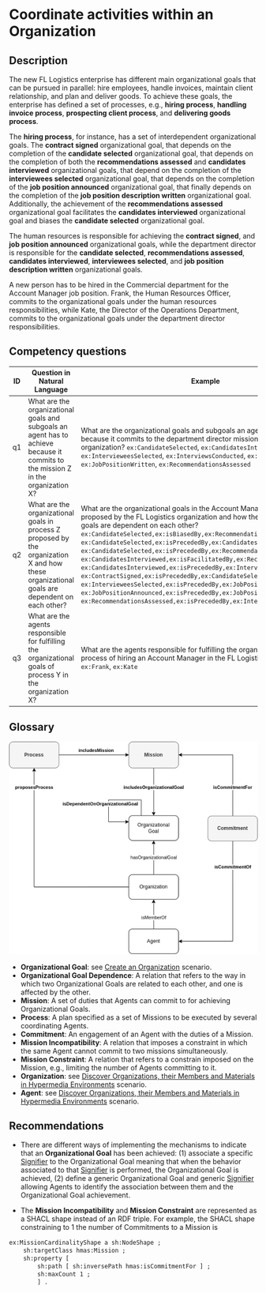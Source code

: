 # Coordinate activities within an Organization

## Description

The new FL Logistics enterprise has different main organizational goals that can be pursued in parallel: hire employees, handle invoices, maintain client relationship, and plan and deliver goods. To achieve these goals, the enterprise has defined a set of processes, e.g., **hiring process**, **handling invoice process**, **prospecting client process**, and **delivering goods process**.

The **hiring process**, for instance, has a set of interdependent organizational goals. The **contract signed** organizational goal, that depends on the completion of the **candidate selected** organizational goal, that depends on the completion of both the **recommendations assessed** and **candidates interviewed** organizational goals, that depend on the completion of the **interviewees selected** organizational goal, that depends on the completion of the **job position announced** organizational goal, that finally depends on the completion of the **job position description written** organizational goal. Additionally, the achievement of the **recommendations assessed** organizational goal facilitates the **candidates interviewed** organizational goal and biases the **candidate selected** organizational goal.

The human resources is responsible for achieving the **contract signed**, and **job position announced** organizational goals, while the department director is responsible for the **candidate selected**, **recommendations assessed**, **candidates interviewed**, **interviewees selected**, and **job position description written** organizational goals.

A new person has to be hired in the Commercial department for the Account Manager job position. Frank, the Human Resources Officer, commits to the organizational goals under the human resources responsibilities, while Kate, the Director of the Operations Department, commits to the organizational goals under the department director responsibilities.

## Competency questions

| ID | Question in Natural Language | Example |
|----|------------------------------|---------| 
| q1 | What are the organizational goals and subgoals an agent has to achieve because it commits to the mission Z in the organization X?  | What are the organizational goals and subgoals an agent has to achieve because it commits to the department director mission in the FL Logistics organization? `ex:CandidateSelected`, `ex:CandidatesInterviewed`, `ex:IntervieweesSelected`, `ex:InterviewsConducted`, `ex:InterviewsScheduled`, `ex:JobPositionWritten`, `ex:RecommendationsAssessed` |
| q2 | What are the organizational goals in process Z proposed by the organization X and how these organizational goals are dependent on each other?                                                            | What are the organizational goals in the Account Manager Hiring process proposed by the FL Logistics organization and how these organizational goals are dependent on each other? `ex:CandidateSelected,ex:isBiasedBy,ex:RecommendationsAssessed`, `ex:CandidateSelected,ex:isPrecededBy,ex:CandidatesInterviewed`, `ex:CandidateSelected,ex:isPrecededBy,ex:RecommendationsAssessed`, `ex:CandidatesInterviewed,ex:isFacilitatedBy,ex:RecommendationsAssessed`, `ex:CandidatesInterviewed,ex:isPrecededBy,ex:IntervieweesSelected`, `ex:ContractSigned,ex:isPrecededBy,ex:CandidateSelected`, `ex:IntervieweesSelected,ex:isPrecededBy,ex:JobPositionAnnounced`, `ex:JobPositionAnnounced,ex:isPrecededBy,ex:JobPositionWritten`, `ex:RecommendationsAssessed,ex:isPrecededBy,ex:IntervieweesSelected` |
| q3 | What are the agents responsible for fulfilling the organizational goals of process Y in the organization X?                        | What are the agents responsible for fulfilling the organizational goals of the process of hiring an Account Manager in the FL Logistics organization? `ex:Frank`, `ex:Kate` |

## Glossary

![image](coordinate-activities.png)

* **Organizational Goal**: see [Create an Organization](https://github.com/HyperAgents/hmas/blob/master/domains/logistics/create-organization/README.md) scenario.
* **Organizational Goal Dependence**: A relation that refers to the way in which two Organizational Goals are related to each other, and one is affected by the other.
* **Mission**: A set of duties that Agents can commit to for achieving Organizational Goals.
* **Process**: A plan specified as a set of Missions to be executed by several coordinating Agents.
* **Commitment**: An engagement of an Agent with the duties of a Mission.
* **Mission Incompatibility**: A relation that imposes a constraint in which the same Agent cannot commit to two missions simultaneously.
* **Mission Constraint**: A relation that refers to a constrain imposed on the Mission, e.g., limiting the number of Agents committing to it.
* **Organization**: see [Discover Organizations, their Members and Materials in Hypermedia Environments](https://github.com/HyperAgents/hmas/blob/master/domains/manufacturing-environments/discover-organization/README.md) scenario.
* **Agent**: see [Discover Organizations, their Members and Materials in Hypermedia Environments](https://github.com/HyperAgents/hmas/blob/master/domains/manufacturing-environments/discover-organization/README.md) scenario.

## Recommendations

* There are different ways of implementing the mechanisms to indicate that an **Organizational Goal** has been achieved: (1) associate a specific [Signifier](https://github.com/HyperAgents/hmas/blob/main/domains/manufacturing-environments/discover-signifiers/README.md) to the Organizational Goal meaning that when the behavior associated to that [Signifier](https://github.com/HyperAgents/hmas/blob/main/domains/manufacturing-environments/discover-signifiers/README.md) is performed, the Organizational Goal is achieved, (2) define a generic Organizational Goal and generic [Signifier](https://github.com/HyperAgents/hmas/blob/main/domains/manufacturing-environments/discover-signifiers/README.md) allowing Agents to identify the association between them and the Organizational Goal achievement.

* The **Mission Incompatibility** and **Mission Constraint** are represented as a SHACL shape instead of an RDF triple. For example, the SHACL shape constraining to 1 the number of Commitments to a Mission is

```
ex:MissionCardinalityShape a sh:NodeShape ;
    sh:targetClass hmas:Mission ;
    sh:property [
        sh:path [ sh:inversePath hmas:isCommitmentFor ] ;
        sh:maxCount 1 ;
        ] .
```
